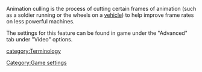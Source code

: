Animation culling is the process of cutting certain frames of animation
(such as a soldier running or the wheels on a
[vehicle](vehicle "wikilink")) to help improve frame rates on less
powerful machines.

The settings for this feature can be found in game under the "Advanced"
tab under "Video" options.

[category:Terminology](category:Terminology "wikilink")

[Category:Game settings](Category:Game_settings "wikilink")